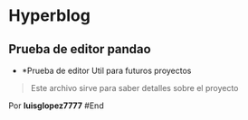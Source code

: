 # Hyperblog
## Prueba de editor pandao
- *Prueba de editor
Util para futuros proyectos
>Este archivo sirve para saber detalles sobre el proyecto

Por **luisglopez7777**
#End